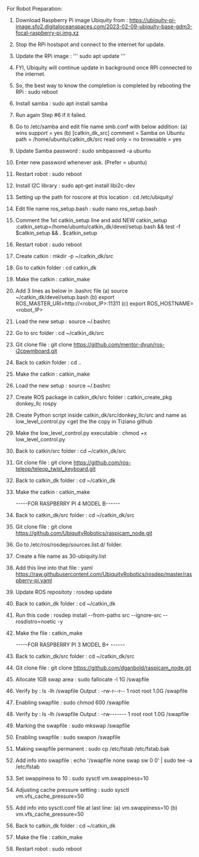 For Robot Preparation:

1. Download Raspberry Pi image Ubiquity from : https://ubiquity-pi-image.sfo2.digitaloceanspaces.com/2023-02-09-ubiquity-base-gdm3-focal-raspberry-pi.img.xz
2. Stop the RPi hostspot and connect to the internet for update.
3. Update the RPi image :
   '''
   sudo apt update
   '''
5. FYI, Ubiquity will continue update in background once RPi connected to the internet.
6. So, the best way to know the completion is completed by rebooting the RPi : sudo reboot
7. Install samba : sudo apt install samba
8. Run again Step #6 if it failed.
9. Go to /etc/samba and edit file name smb.conf with below addition:
   (a) wins support = yes
   (b) [catkin_dk_src]
         comment = Samba on Ubuntu
         path = /home/ubuntu/catkin_dk/src
         read only = no
         browsable = yes
10. Update Samba password : sudo smbpasswd -a ubuntu
11. Enter new password whenever ask. (Prefer = ubuntu)
12. Restart robot : sudo reboot
13. Install I2C library : sudo apt-get install libi2c-dev
14. Setting up the path for roscore at this location : cd /etc/ubiquity/
15. Edit file name ros_setup.bash : sudo nano ros_setup.bash
16. Comment the 1st catkin_setup line and add NEW catkin_setup :catkin_setup=/home/ubuntu/catkin_dk/devel/setup.bash && test -f $catkin_setup && . $catkin_setup
17. Restart robot : sudo reboot
18. Create catkin : mkdir -p ~/catkin_dk/src
19. Go to catkin folder : cd catkin_dk
20. Make the catkin : catkin_make
21. Add 3 lines as below in .bashrc file
    (a) source ~/catkin_dk/devel/setup.bash
    (b) export ROS_MASTER_URI=http://<robot_IP>:11311
    (c) export ROS_HOSTNAME=<robot_IP>
22. Load the new setup : source ~/.bashrc
23. Go to src folder : cd ~/catkin_dk/src
24. Git clone file : git clone https://github.com/mentor-dyun/ros-i2cpwmboard.git
25. Back to catkin folder : cd ..
26. Make the catkin : catkin_make
27. Load the new setup : source ~/.bashrc
28. Create ROS package in catkin_dk/src folder : catkin_create_pkg donkey_llc rospy
29. Create Python script inside catkin_dk/src/donkey_llc/src and name as low_level_control.py <get the the copy in Tiziano github
30. Make the low_level_control.py executable : chmod +x low_level_control.py
31. Back to catkin/src folder : cd ~/catkin_dk/src
32. Git clone file : git clone https://github.com/ros-teleop/teleop_twist_keyboard.git
33. Back to catkin_dk folder : cd ~/catkin_dk
34. Make the catkin : catkin_make
    
    -----FOR RASPBERRY PI 4 MODEL B------
1. Back to catkin_dk/src folder : cd ~/catkin_dk/src
2. Git clone file : git clone https://github.com/UbiquityRobotics/raspicam_node.git
3. Go to /etc/ros/rosdep/sources.list.d/ folder.
4. Create a file name as 30-ubiquity.list
5. Add this line into that file : yaml https://raw.githubusercontent.com/UbiquityRobotics/rosdep/master/raspberry-pi.yaml
6. Update ROS repositoty : rosdep update
7. Back to catkin_dk folder : cd ~/catkin_dk
8. Run this code : rosdep install --from-paths src --ignore-src --rosdistro=noetic -y
9. Make the file : catkin_make
    
    -----FOR RASPBERRY PI 3 MODEL B+ ------
1. Back to catkin_dk/src folder : cd ~/catkin_dk/src
2. Git clone file : git clone https://github.com/dganbold/raspicam_node.git
3. Allocate 1GB swap area : sudo fallocate -l 1G /swapfile
4. Verify by : ls -lh /swapfile
   Output : -rw-r--r-- 1 root root 1.0G <timestamp> /swapfile
5. Enabling swapfile : sudo chmod 600 /swapfile
6. Verify by : ls -lh /swapfile
   Output : -rw------- 1 root root 1.0G <timestamp> /swapfile
7. Marking the swapfile : sudo mkswap /swapfile
8. Enabling swapfile : sudo swapon /swapfile
9. Making swapfile permanent : sudo cp /etc/fstab /etc/fstab.bak
10. Add info into swapfile : echo '/swapfile none swap sw 0 0' | sudo tee -a /etc/fstab
11. Set swappiness to 10 : sudo sysctl vm.swappiness=10
12. Adjusting cache pressure setting : sudo sysctl vm.vfs_cache_pressure=50
13. Add info into sysctl.conf file at last line:
    (a) vm.swappiness=10
    (b) vm.vfs_cache_pressure=50
14. Back to catkin_dk folder : cd ~/catkin_dk
15. Make the file : catkin_make
16. Restart robot : sudo reboot
